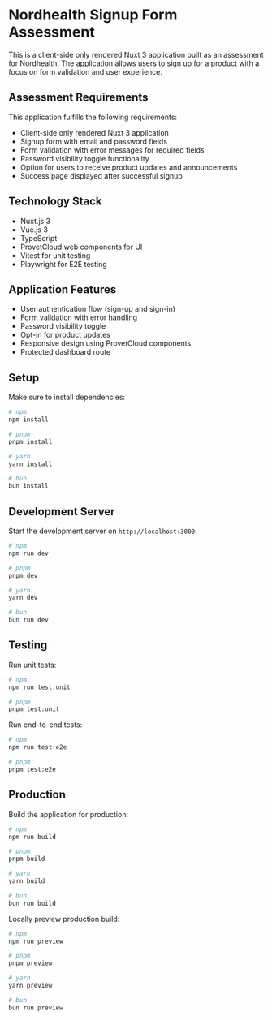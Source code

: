# Nordhealth Signup Form Assessment

This is a client-side only rendered Nuxt 3 application built as an assessment for Nordhealth. The application allows users to sign up for a product with a focus on form validation and user experience.

## Assessment Requirements

This application fulfills the following requirements:

- Client-side only rendered Nuxt 3 application
- Signup form with email and password fields
- Form validation with error messages for required fields
- Password visibility toggle functionality
- Option for users to receive product updates and announcements
- Success page displayed after successful signup

## Technology Stack

- Nuxt.js 3
- Vue.js 3
- TypeScript
- ProvetCloud web components for UI
- Vitest for unit testing
- Playwright for E2E testing

## Application Features

- User authentication flow (sign-up and sign-in)
- Form validation with error handling
- Password visibility toggle
- Opt-in for product updates
- Responsive design using ProvetCloud components
- Protected dashboard route

## Setup

Make sure to install dependencies:

```bash
# npm
npm install

# pnpm
pnpm install

# yarn
yarn install

# bun
bun install
```

## Development Server

Start the development server on `http://localhost:3000`:

```bash
# npm
npm run dev

# pnpm
pnpm dev

# yarn
yarn dev

# bun
bun run dev
```

## Testing

Run unit tests:

```bash
# npm
npm run test:unit

# pnpm
pnpm test:unit
```

Run end-to-end tests:

```bash
# npm
npm run test:e2e

# pnpm
pnpm test:e2e
```

## Production

Build the application for production:

```bash
# npm
npm run build

# pnpm
pnpm build

# yarn
yarn build

# bun
bun run build
```

Locally preview production build:

```bash
# npm
npm run preview

# pnpm
pnpm preview

# yarn
yarn preview

# bun
bun run preview
```
